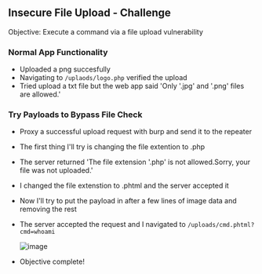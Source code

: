 ## Insecure File Upload - Challenge
Objective: Execute a command via a file upload vulnerability
### Normal App Functionality
- Uploaded a png succesfully
- Navigating to `/uplaods/logo.php` verified the upload 
- Tried upload a txt file but the web app said 'Only '.jpg' and '.png' files are allowed.'

### Try Payloads to Bypass File Check
- Proxy a successful upload request with burp and send it to the repeater
- The first thing I'll try is changing the file extention to .php
- The server returned 'The file extension '.php' is not allowed.Sorry, your file was not uploaded.'
- I changed the file extenstion to .phtml and the server accepted it
- Now I'll try to put the payload in after a few lines of image data and removing the rest
- The server accepted the request and I navigated to `/uploads/cmd.phtml?cmd=whoami`

  ![image](https://github.com/user-attachments/assets/826b8788-32a8-4d5a-b56b-d4d60c4066bb)
- Objective complete!






